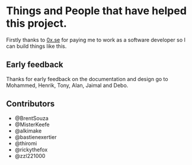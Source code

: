 # Things and People that have helped this project.

Firstly thanks to [0x.se](https://0x.se/) for paying me to work as a software developer so I can build things like this.

## Early feedback
Thanks for early feedback on the documentation and design go to Mohammed, Henrik, Tony, Alan, Jaimal and Debo.

## Contributors
  * @BrentSouza
  * @MisterKeefe
  * @alkimake
  * @bastienexertier
  * @thiromi
  * @rickythefox
  * @zzl221000
